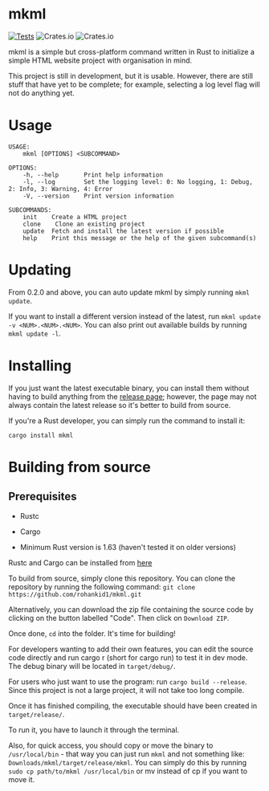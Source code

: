 # mkml

[![Tests](https://github.com/rohankid1/mkml/actions/workflows/tests.yml/badge.svg)](https://github.com/rohankid1/mkml/actions/workflows/tests.yml)
![Crates.io](https://img.shields.io/crates/v/mkml)
![Crates.io](https://img.shields.io/crates/d/mkml)


mkml is a simple but cross-platform command written in Rust to initialize a simple HTML website project with organisation in mind.

This project is still in development, but it is usable. However, there are still stuff
that have yet to be complete; for example, selecting a log level flag will not do anything yet.

# Usage

```
USAGE:
    mkml [OPTIONS] <SUBCOMMAND>

OPTIONS:
    -h, --help       Print help information
    -l, --log        Set the logging level: 0: No logging, 1: Debug, 2: Info, 3: Warning, 4: Error
    -V, --version    Print version information

SUBCOMMANDS:
    init    Create a HTML project
    clone    Clone an existing project
    update  Fetch and install the latest version if possible
    help    Print this message or the help of the given subcommand(s)
```

# Updating
From 0.2.0 and above, you can auto update mkml by simply running `mkml update`.

If you want to install a different version instead of the latest, run `mkml update -v <NUM>.<NUM>.<NUM>`.
You can also print out available builds by running `mkml update -l`.

# Installing
If you just want the latest executable binary, you can install them without
having to build anything from the [release page](https://github.com/rohankid1/mkml/releases); however, the page may not always contain the
latest release so it's better to build from source.

If you're a Rust developer, you can simply run the command to install it:
```
cargo install mkml
```

# Building from source
## Prerequisites 
* Rustc
* Cargo

* Minimum Rust version is 1.63 (haven't tested it on older versions)

Rustc and Cargo can be installed from [here](https://www.rust-lang.org/tools/install)

To build from source, simply clone this repository.
You can clone the repository by running the following command: `git clone https://github.com/rohankid1/mkml.git`

Alternatively, you can download the zip file containing the source code by clicking on the button labelled
 "Code". Then click on `Download ZIP`.

Once done, `cd` into the folder. It's time for building!

For developers wanting to add their own features, you can edit the source code directly and run cargo r
(short for cargo run) to test it in dev mode. The debug binary will be located in `target/debug/`.

For users who just want to use the program: run `cargo build --release`. Since this project is not a large project,
it will not take too long compile.

Once it has finished compiling, the executable should have been created in `target/release/`.

To run it, you have to launch it through the terminal.

Also, for quick access, you should copy or move the binary to `/usr/local/bin` - that way you can just
run `mkml` and not something like: `Downloads/mkml/target/release/mkml`. You can simply do this by running
`sudo cp path/to/mkml /usr/local/bin` or mv instead of cp if you want to move it.